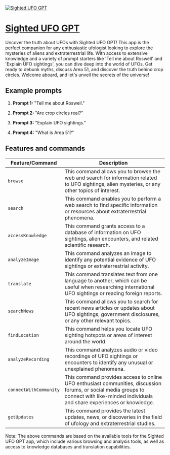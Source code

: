 [![Sighted UFO GPT](https://files.oaiusercontent.com/file-luMk6yMCu58sZfsRICY3pj5l?se=2123-10-15T20%3A32%3A44Z&sp=r&sv=2021-08-06&sr=b&rscc=max-age%3D31536000%2C%20immutable&rscd=attachment%3B%20filename%3DVector.png&sig=eo1sO3xr3IK3RweG60492qcYCbXHu6M0IguzHxs1%2BxQ%3D)](https://chat.openai.com/g/g-Hn3qFydP5-sighted-ufo-gpt)

# [Sighted UFO GPT](https://chat.openai.com/g/g-Hn3qFydP5-sighted-ufo-gpt)

Uncover the truth about UFOs with Sighted UFO GPT! This app is the perfect companion for any enthusiastic ufologist looking to explore the mysteries of aliens and extraterrestrial life. With access to extensive knowledge and a variety of prompt starters like 'Tell me about Roswell' and 'Explain UFO sightings', you can dive deep into the world of UFOs. Get ready to debunk myths, discuss Area 51, and discover the truth behind crop circles. Welcome aboard, and let's unveil the secrets of the universe!

## Example prompts

1. **Prompt 1:** "Tell me about Roswell."

2. **Prompt 2:** "Are crop circles real?"

3. **Prompt 3:** "Explain UFO sightings."

4. **Prompt 4:** "What is Area 51?"

## Features and commands

| Feature/Command | Description |
| --- | --- |
| `browse` | This command allows you to browse the web and search for information related to UFO sightings, alien mysteries, or any other topics of interest. |
| `search` | This command enables you to perform a web search to find specific information or resources about extraterrestrial phenomena. |
| `accessKnowledge` | This command grants access to a database of information on UFO sightings, alien encounters, and related scientific research. |
| `analyzeImage` | This command analyzes an image to identify any potential evidence of UFO sightings or extraterrestrial activity. |
| `translate` | This command translates text from one language to another, which can be useful when researching international UFO sightings or reading foreign reports. |
| `searchNews` | This command allows you to search for recent news articles or updates about UFO sightings, government disclosures, or any other relevant topics. |
| `findLocation` | This command helps you locate UFO sighting hotspots or areas of interest around the world. |
| `analyzeRecording` | This command analyzes audio or video recordings of UFO sightings or encounters to identify any unusual or unexplained phenomena. |
| `connectWithCommunity` | This command provides access to online UFO enthusiast communities, discussion forums, or social media groups to connect with like-minded individuals and share experiences or knowledge. |
| `getUpdates` | This command provides the latest updates, news, or discoveries in the field of ufology and extraterrestrial studies. |

Note: The above commands are based on the available tools for the Sighted UFO GPT app, which include various browsing and analysis tools, as well as access to knowledge databases and translation capabilities.